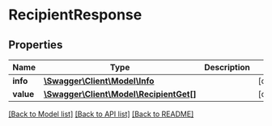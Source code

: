 # RecipientResponse

## Properties
Name | Type | Description | Notes
------------ | ------------- | ------------- | -------------
**info** | [**\Swagger\Client\Model\Info**](Info.md) |  | [optional] 
**value** | [**\Swagger\Client\Model\RecipientGet[]**](RecipientGet.md) |  | [optional] 

[[Back to Model list]](../README.md#documentation-for-models) [[Back to API list]](../README.md#documentation-for-api-endpoints) [[Back to README]](../README.md)



